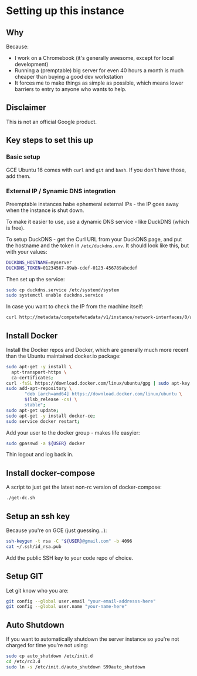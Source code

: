 # Setting up this instance

## Why

Because:

* I work on a Chromebook (it's generally awesome, except for local development)
* Running a (premptable) big server for even 40 hours a month is much cheaper than buying a good
  dev workstation
* It forces me to make things as simple as possible, which means lower barriers to entry to anyone
  who wants to help.

## Disclaimer

This is not an official Google product.

## Key steps to set this up

### Basic setup

GCE Ubuntu 16 comes with `curl` and `git` and `bash`.  If you don't have those, add them.

### External IP / Synamic DNS integration

Preemptable instances habe ephemeral external IPs - the IP goes away when the instance is shut down.

To make it easier to use, use a dynamic DNS service - like DuckDNS (which is free).

To setup DuckDNS - get the Curl URL from your DuckDNS page, and put the hostname and the token in
 `/etc/duckdns.env`. It should look like this, but with your values:

```sh
DUCKDNS_HOSTNAME=myserver
DUCKDNS_TOKEN=01234567-89ab-cdef-0123-456789abcdef
```

Then set up the service:

```sh
sudo cp duckdns.service /etc/systemd/system
sudo systemctl enable duckdns.service
```

In case you want to check the IP from the machine itself:

```sh
curl http://metadata/computeMetadata/v1/instance/network-interfaces/0/access-configs/0/external-ip -H "Metadata-Flavor: Google"
```

## Install Docker

Install the Docker repos and Docker, which are generally much more recent than the Ubuntu maintained docker.io package:

```sh
sudo apt-get -y install \
  apt-transport-https \
  ca-certificates;
curl -fsSL https://download.docker.com/linux/ubuntu/gpg | sudo apt-key add - ;
sudo add-apt-repository \
       "deb [arch=amd64] https://download.docker.com/linux/ubuntu \
       $(lsb_release -cs) \
       stable";
sudo apt-get update;
sudo apt-get -y install docker-ce;
sudo service docker restart;
```

Add your user to the docker group - makes life easyier:

```sh
sudo gpasswd -a ${USER} docker
```

Thin logout and log back in.

## Install docker-compose

A script to just get the latest non-rc version of docker-compose:

```sh
./get-dc.sh
```

## Setup an ssh key

Because you're on GCE (just guessing...):

```sh
ssh-keygen -t rsa -C "${USER}@gmail.com" -b 4096
cat ~/.ssh/id_rsa.pub
```

Add the public SSH key to your code repo of choice.

## Setup GIT

Let git know who you are:

```sh
git config --global user.email "your-email-addresss-here"
git config --global user.name "your-name-here"
```

## Auto Shutdown

If you want to automatically shutdown the server instance so you're not charged for time you're not using:

```sh
sudo cp auto_shutdown /etc/init.d
cd /etc/rc3.d
sudo ln -s /etc/init.d/auto_shutdown S99auto_shutdown
```
